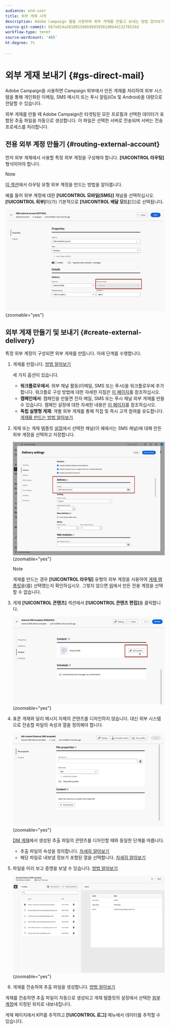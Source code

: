 ```yaml
---
audience: end-user
title: 외부 게재 시작
description: Adobe Campaign 웹을 사용하여 외부 게재를 만들고 보내는 방법 알아보기
source-git-commit: bb7e014a381801566b95839581d0b4d13278524d
workflow-type: tm+mt
source-wordcount: '465'
ht-degree: 7%

---
```


# 외부 게재 보내기 {#gs-direct-mail}

Adobe Campaign을 사용하면 Campaign 외부에서 만든 게재를 처리하여 외부 시스템을 통해 개인화된 이메일, SMS 메시지 또는 푸시 알림(iOs 및 Android)을 대량으로 전달할 수 있습니다.

<!--The supported channels are Email, Mobile (SMS), and Push (iOs and Android).-->

외부 게재를 만들 때 Adobe Campaign은 타겟팅된 모든 프로필과 선택한 데이터가 포함된 추출 파일을 자동으로 생성합니다. 이 파일은 선택한 서버로 전송되며 서버는 전송 프로세스를 처리합니다.

## 전용 외부 계정 만들기 {#routing-external-account}

먼저 외부 게재에서 사용할 특정 외부 계정을 구성해야 합니다. **[!UICONTROL 라우팅]** 형식이어야 합니다.

>[!NOTE]
>
>[이 섹션](../administration/external-account.md#routing)에서 라우팅 유형 외부 계정을 만드는 방법을 알아봅니다.

예를 들어 외부 계정에 대한 **[!UICONTROL 모바일(SMS)]** 채널을 선택하십시오. **[!UICONTROL 외부]**&#x200B;이(가) 기본적으로 **[!UICONTROL 배달 모드]**(으)로 선택됩니다.

![](../administration/assets/external-account-delivery-mode.png){zoomable="yes"}

## 외부 게재 만들기 및 보내기 {#create-external-delivery}

특정 외부 계정이 구성되면 외부 게재를 만듭니다. 아래 단계를 수행합니다.

1. 게재를 만듭니다. [방법 알아보기](create-deliveries.md)

   세 가지 옵션이 있습니다.

   * **워크플로우에서**: 외부 채널 활동(이메일, SMS 또는 푸시)을 워크플로우에 추가합니다. 워크플로 구성 방법에 대한 자세한 지침은 [이 페이지](../workflows/gs-workflow-creation.md)를 참조하십시오.
   * **캠페인에서**: 캠페인을 만들면 전자 메일, SMS 또는 푸시 채널 외부 게재를 만들 수 있습니다. 캠페인 설정에 대한 자세한 내용은 [이 페이지](../campaigns/gs-campaigns.md)를 참조하십시오.
   * **독립 실행형 게재**: 개별 외부 게재를 통해 직접 및 즉시 고객 참여를 유도합니다. [게재를 만드는 방법 알아보기](../msg/gs-deliveries.md)

1. 게재 또는 게재 템플릿 [설정](../advanced-settings/delivery-settings.md)에서 선택한 채널(이 예에서는 SMS 채널)에 대해 만든 외부 계정을 선택하고 저장합니다.

   ![](assets/external-delivery-routing.png){zoomable="yes"}

   >[!NOTE]
   >
   >게재를 만드는 경우 **[!UICONTROL 라우팅]** 유형의 외부 계정을 사용하여 [게재 템플릿](delivery-template.md)을(를) 선택했는지 확인하십시오. 그렇지 않으면 [위](#routing-external-account)에서 만든 전용 계정을 선택할 수 없습니다.

1. 게재 **[!UICONTROL 콘텐츠]** 섹션에서 **[!UICONTROL 콘텐츠 편집]**&#x200B;을 클릭합니다.

   ![](assets/external-delivery-edit-content.png){zoomable="yes"}

1. 표준 게재와 달리 메시지 자체의 콘텐츠를 디자인하지 않습니다. 대신 외부 시스템으로 전송할 파일의 속성과 열을 정의해야 합니다.

   ![](assets/external-delivery-file-properties.png){zoomable="yes"}

   [DM 게재](../direct-mail/content-direct-mail.md)에서 생성된 추출 파일의 콘텐츠를 디자인할 때와 동일한 단계를 따릅니다.

   * 추출 파일의 속성을 정의합니다. [자세히 알아보기](../direct-mail/content-direct-mail.md#properties)
   * 해당 파일로 내보낼 정보가 포함된 열을 선택합니다. [자세히 알아보기](../direct-mail/content-direct-mail.md#content)

1. 파일을 미리 보고 <!--not in UI right now - to check--> 증명을 보낼 수 있습니다. [방법 알아보기](../direct-mail/send-direct-mail.md#preview-dm)

   ![](assets/external-delivery-simulate.png){zoomable="yes"}

1. 게재를 전송하여 추출 파일을 생성합니다. [방법 알아보기](../direct-mail/send-direct-mail.md#send-dm)

게재를 전송하면 추출 파일이 자동으로 생성되고 게재 템플릿의 설정에서 선택한 [외부 계정](../administration/external-account.md#create-ext-account)에 지정된 위치로 내보내집니다.

게재 페이지에서 KPI를 추적하고 **[!UICONTROL 로그]** 메뉴에서 데이터를 추적할 수 있습니다.
